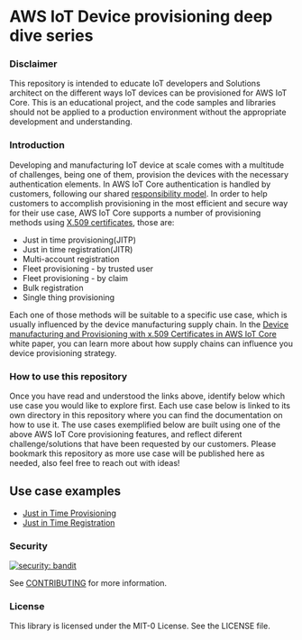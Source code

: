 # AWS IoT Device provisioning deep dive series
 
### Disclaimer
This repository is intended to educate IoT developers and Solutions architect on the different ways IoT devices can be provisioned for AWS IoT Core. This is an educational project, and the code samples and libraries should not be applied to a production environment without the appropriate development and understanding.

### Introduction
Developing and manufacturing IoT device at scale comes with a multitude of challenges, being one of them, provision the devices with the necessary authentication elements. In AWS IoT Core authentication is handled by customers, following our shared [responsibility model](https://aws.amazon.com/compliance/shared-responsibility-model/). In order to help customers to accomplish provisioning in the most efficient and secure way for their use case, AWS IoT Core supports a number of provisioning methods using [X.509 certificates](https://docs.aws.amazon.com/iot/latest/developerguide/x509-client-certs.html), those are:

* Just in time provisioning(JITP)
* Just in time registration(JITR)
* Multi-account registration 
* Fleet provisioning - by trusted user
* Fleet provisioning - by claim
* Bulk registration
* Single thing provisioning 

Each one of those methods will be suitable to a specific use case, which is usually influenced by the device manufacturing supply chain. In the [Device manufacturing and Provisioning with x.509 Certificates in AWS IoT Core](https://docs.aws.amazon.com/whitepapers/latest/device-manufacturing-provisioning/device-provisioning-during-development.html) white paper, you can learn more about how supply chains can influence you device provisioning strategy. 

### How to use this repository
Once you have read and understood the links above, identify below which use case you would like to explore first. Each use case below is linked to its own directory in this repository where you can find the documentation on how to use it. The use cases exemplified below are built using one of the above AWS IoT Core provisioning features, and reflect diferent challenge/solutions that have been requested by our customers. Please bookmark this repository as more use case will be published here as needed, also feel free to reach out with ideas!

## Use case examples
* [Just in Time Provisioning](https://github.com/aws-samples/aws-iot-core-device-provisioning-deep-dive/tree/main/just-in-time-provisioning)
* [Just in Time Registration](https://github.com/aws-samples/aws-iot-core-device-provisioning-deep-dive/tree/main/just-in-time-registration)



### Security
[![security: bandit](https://img.shields.io/badge/security-bandit-yellow.svg)](https://github.com/PyCQA/bandit)


See [CONTRIBUTING](CONTRIBUTING.md#security-issue-notifications) for more information.

### License

This library is licensed under the MIT-0 License. See the LICENSE file.